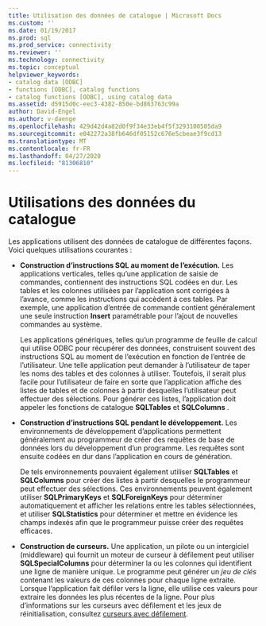 ```yaml
---
title: Utilisation des données de catalogue | Microsoft Docs
ms.custom: ''
ms.date: 01/19/2017
ms.prod: sql
ms.prod_service: connectivity
ms.reviewer: ''
ms.technology: connectivity
ms.topic: conceptual
helpviewer_keywords:
- catalog data [ODBC]
- functions [ODBC], catalog functions
- catalog functions [ODBC], using catalog data
ms.assetid: d5915d0c-eec3-4382-850e-bd863763c99a
author: David-Engel
ms.author: v-daenge
ms.openlocfilehash: 429d42d4a82d0f9f34e33eb4f5f3293100505da9
ms.sourcegitcommit: e042272a38fb646df05152c676e5cbeae3f9cd13
ms.translationtype: MT
ms.contentlocale: fr-FR
ms.lasthandoff: 04/27/2020
ms.locfileid: "81306810"
---
```

# <a name="uses-of-catalog-data"></a>Utilisations des données du catalogue
Les applications utilisent des données de catalogue de différentes façons. Voici quelques utilisations courantes :  
  
-   **Construction d’instructions SQL au moment de l’exécution.** Les applications verticales, telles qu’une application de saisie de commandes, contiennent des instructions SQL codées en dur. Les tables et les colonnes utilisées par l’application sont corrigées à l’avance, comme les instructions qui accèdent à ces tables. Par exemple, une application d’entrée de commande contient généralement une seule instruction **Insert** paramétrable pour l’ajout de nouvelles commandes au système.  
  
     Les applications génériques, telles qu’un programme de feuille de calcul qui utilise ODBC pour récupérer des données, construisent souvent des instructions SQL au moment de l’exécution en fonction de l’entrée de l’utilisateur. Une telle application peut demander à l’utilisateur de taper les noms des tables et des colonnes à utiliser. Toutefois, il serait plus facile pour l’utilisateur de faire en sorte que l’application affiche des listes de tables et de colonnes à partir desquelles l’utilisateur peut effectuer des sélections. Pour générer ces listes, l’application doit appeler les fonctions de catalogue **SQLTables** et **SQLColumns** .  
  
-   **Construction d’instructions SQL pendant le développement.** Les environnements de développement d’applications permettent généralement au programmeur de créer des requêtes de base de données lors du développement d’un programme. Les requêtes sont ensuite codées en dur dans l’application en cours de génération.  
  
     De tels environnements pouvaient également utiliser **SQLTables** et **SQLColumns** pour créer des listes à partir desquelles le programmeur peut effectuer des sélections. Ces environnements peuvent également utiliser **SQLPrimaryKeys** et **SQLForeignKeys** pour déterminer automatiquement et afficher les relations entre les tables sélectionnées, et utiliser **SQLStatistics** pour déterminer et mettre en évidence les champs indexés afin que le programmeur puisse créer des requêtes efficaces.  
  
-   **Construction de curseurs.** Une application, un pilote ou un intergiciel (middleware) qui fournit un moteur de curseur à défilement peut utiliser **SQLSpecialColumns** pour déterminer la ou les colonnes qui identifient une ligne de manière unique. Le programme peut générer un *jeu de clés* contenant les valeurs de ces colonnes pour chaque ligne extraite. Lorsque l’application fait défiler vers la ligne, elle utilise ces valeurs pour extraire les données les plus récentes de la ligne. Pour plus d’informations sur les curseurs avec défilement et les jeux de réinitialisation, consultez [curseurs avec défilement](../../../odbc/reference/develop-app/scrollable-cursors.md).
